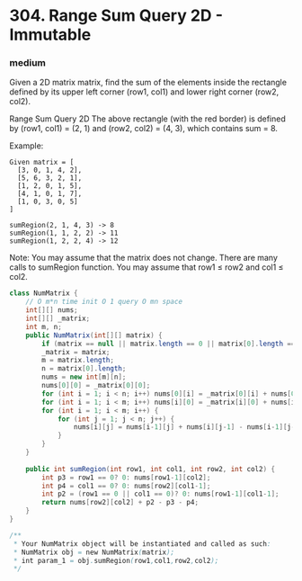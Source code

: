 # 304. Range Sum Query 2D - Immutable
### medium

Given a 2D matrix matrix, find the sum of the elements inside the rectangle defined by its upper left corner (row1, col1) and lower right corner (row2, col2).

Range Sum Query 2D
The above rectangle (with the red border) is defined by (row1, col1) = (2, 1) and (row2, col2) = (4, 3), which contains sum = 8.

Example:

```
Given matrix = [
  [3, 0, 1, 4, 2],
  [5, 6, 3, 2, 1],
  [1, 2, 0, 1, 5],
  [4, 1, 0, 1, 7],
  [1, 0, 3, 0, 5]
]

sumRegion(2, 1, 4, 3) -> 8
sumRegion(1, 1, 2, 2) -> 11
sumRegion(1, 2, 2, 4) -> 12
```

Note:
You may assume that the matrix does not change.
There are many calls to sumRegion function.
You may assume that row1 ≤ row2 and col1 ≤ col2.

```Java
class NumMatrix {
    // O m*n time init O 1 query O mn space
    int[][] nums;
    int[][] _matrix;
    int m, n;
    public NumMatrix(int[][] matrix) {
        if (matrix == null || matrix.length == 0 || matrix[0].length == 0) return;
        _matrix = matrix;
        m = matrix.length;
        n = matrix[0].length;
        nums = new int[m][n];
        nums[0][0] = _matrix[0][0];
        for (int i = 1; i < n; i++) nums[0][i] = _matrix[0][i] + nums[0][i-1];
        for (int i = 1; i < m; i++) nums[i][0] = _matrix[i][0] + nums[i-1][0];
        for (int i = 1; i < m; i++) {
            for (int j = 1; j < n; j++) {
                nums[i][j] = nums[i-1][j] + nums[i][j-1] - nums[i-1][j-1] + _matrix[i][j];
            }
        }
    }
    
    public int sumRegion(int row1, int col1, int row2, int col2) {
        int p3 = row1 == 0? 0: nums[row1-1][col2];
        int p4 = col1 == 0? 0: nums[row2][col1-1];
        int p2 = (row1 == 0 || col1 == 0)? 0: nums[row1-1][col1-1];
        return nums[row2][col2] + p2 - p3 - p4;
    }
}

/**
 * Your NumMatrix object will be instantiated and called as such:
 * NumMatrix obj = new NumMatrix(matrix);
 * int param_1 = obj.sumRegion(row1,col1,row2,col2);
 */
```